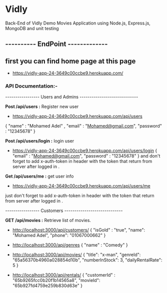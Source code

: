 # Vidly

Back-End of Vidly Demo Movies Application using Node.js, Express.js, MongoDB and unit testing

## ---------- EndPoint -------------

## first you can find home page at this page

- <https://vidly-app-24-3649c00ccbe9.herokuapp.com/>

### API Documentation:-  

----------------- Users and Admins -----------------------------

**Post /api/users :** Register new user

- <https://vidly-app-24-3649c00ccbe9.herokuapp.com/api/users>

{
    "name" : "Mohamed Adel" ,
    "email" : "Mohamed@gmail.com",
    "password" : "12345678"
}

**Post /api/users/login :** login user

- <https://vidly-app-24-3649c00ccbe9.herokuapp.com/api/users/login>
{
    "email" : "Mohamed@gmail.com",
    "password" : "12345678"
}
and don't forget to add x-auth-token  in header with the token that return from server  after logged in .

**Get /api/users/me :** get user info

- <https://vidly-app-24-3649c00ccbe9.herokuapp.com/api/users/me>

just don't forget to add x-auth-token  in header with the token that return from server  after logged in .


----------------- Customers -----------------------------

**GET /api/movies :** Retrieve list of movies.

- <http://localhost:3000/api/customers/>
{
    "isGold" : "true",
    "name": "Mohamed Adel",
    "phone": "01067000662"
}

- <http://localhost:3000/api/genres>
{
    "name" : "Comedy"
}

- <http://localhost:3000/api/movies/>
{
    "title": "x-man",
    "genreId": "65a56370b4960a028854d10b",
    "numberInStock": 3,
    "dailyRentalRate": 5
}

- <http://localhost:3000/api/rentals/>
{
    "customerId" : "65b9265fcc0b20f1b14565a8",
    "movieId": "65b927fd4759e259b830d63e"
}
